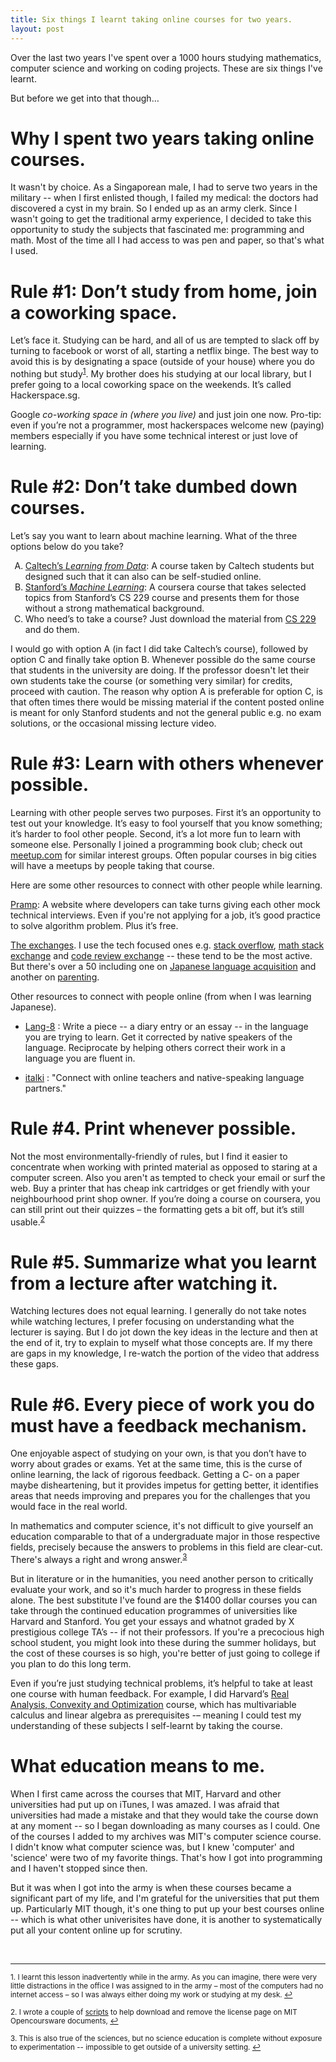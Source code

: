 ```yaml
---
title: Six things I learnt taking online courses for two years.
layout: post
---
```


Over the last two years I've spent over a 1000 hours studying mathematics,
computer science and working on coding projects. These are six things I've
learnt.

But before we get into that though… 

# Why I spent two years taking online courses.

It wasn't by choice. As a Singaporean male, I had to serve two years in the
military -- when I first enlisted though, I failed my medical: the doctors had
discovered a cyst in my brain. So I ended up as an army clerk. Since I wasn't
going to get the traditional army experience, I decided to take this
opportunity to study the subjects that fascinated me: programming and math.
Most of the time all I had access to was pen and paper, so that's what I used. 

# Rule #1: Don’t study from home, join a coworking space.

Let’s face it. Studying can be hard, and all of us are tempted to slack off by
turning to facebook or worst of all, starting a netflix binge. The best way to
avoid this is by designating a space (outside of your house) where you do
nothing but study<sup><a href="#fn1" id="ref1">1</a></sup>. My brother does his studying at our local library, but I
prefer going to a local coworking space on the weekends. It’s called
Hackerspace.sg. 

Google *co-working space in (where you live)* and just join one now. Pro-tip:
even if you’re not a programmer, most hackerspaces welcome new (paying) members
especially if you have some technical interest or just love of learning. 

# Rule #2: Don’t take dumbed down courses.

Let’s say you want to learn about machine learning. What of the three options
below do you take?  

<ol type="A">
  <li><a href="https://work.caltech.edu/telecourse.html">Caltech’s <em>Learning
  from Data</em></a>:
  A course taken by Caltech students but designed such that it can also can be
  self-studied online.  </li>
  <li><a href="https://www.coursera.org/learn/machine-learning">Stanford’s <em>Machine Learning</em></a>: A coursera course that takes selected topics
  from Stanford’s CS 229 course and presents them for those without a strong
  mathematical background.
  </li>
  <li>Who need’s to take a course? Just download the
  material from <a href="http://cs229.stanford.edu/">CS 229</a> and do them.
  </li>
</ol>

I would go with option A (in fact I did take Caltech’s course), followed by
option C and finally take option B. Whenever possible do the same course that
students in the university are doing. If the professor doesn't let their own
students take the course (or something very similar) for credits, proceed with
caution. The reason why option A is preferable for option C, is that often
times there would be missing material if the content posted online is meant for
only Stanford students and not the general public e.g. no exam solutions, or
the occasional missing lecture video.

# Rule #3: Learn with others whenever possible.

Learning with other people serves two purposes. First it’s an opportunity to
test out your knowledge. It’s easy to fool yourself that you know something;
it’s harder to fool other people. Second, it’s a lot more fun to learn with
someone else.  Personally I joined a programming book club; check out
[meetup.com](https://www.meetup.com/) for similar interest groups. Often popular courses in big cities
will have a meetups by people taking that course. 

Here are some other resources to connect with other people while learning.

[Pramp](https://pramp.com/): A website where developers can take turns giving
each other mock technical interviews. Even if you're not applying for a job,
it’s good practice to solve algorithm problem. Plus it’s free.

[The exchanges](http://stackexchange.com/sites#). I use the tech focused ones
e.g. [stack overflow](http://stackoverflow.com/), [math stack exchange](http://math.stackexchange.com/) and [code review exchange](http://codereview.stackexchange.com/) -- these tend
to be the most active. But there's over a 50 including one on [Japanese
language acquisition](http://japanese.stackexchange.com/) and another on
[parenting](http://parenting.stackexchange.com/).

Other resources to connect with people online (from when I was learning
Japanese).
* [Lang-8](http://lang-8.com/) : Write a piece -- a diary entry or an essay
  -- in the language you are trying to learn.  Get it corrected by native
  speakers of the language. Reciprocate by helping others correct their work in
  a language you are fluent in.

* [italki](https://www.italki.com/home) : "Connect with online teachers and
  native-speaking language partners."


# Rule #4. Print whenever possible.

Not the most environmentally-friendly of rules, but I find it easier to
concentrate when working with printed material as opposed to staring at a
computer screen. Also you aren't as tempted to check your email or surf the
web. Buy a printer that has cheap ink cartridges or get friendly with your
neighbourhood print shop owner. If you’re doing a course on coursera, you can
still print out their quizzes – the formatting gets a bit off, but it’s still
usable.<sup><a href="#fn2" id="ref2">2</a></sup> 

# Rule #5. Summarize what you learnt from a lecture after watching it.  

Watching lectures does not equal learning. I generally do not take notes while
watching lectures, I prefer focusing on understanding what the lecturer is
saying. But I do jot down the key ideas in the lecture and then at the end of
it, try to explain to myself what those concepts are. If my there are gaps in
my knowledge, I re-watch the portion of the video that address these gaps. 


# Rule #6. Every piece of work you do must have a feedback mechanism.

One enjoyable aspect of studying on your own, is that you don’t have to worry
about grades or exams. Yet at the same time, this is the curse of online
learning, the lack of rigorous feedback. Getting a C- on a paper maybe
disheartening, but it provides impetus for getting better, it identifies areas
that needs improving and prepares you for the challenges that you would face in
the real world.

In mathematics and computer science, it's not difficult to give yourself an
education comparable to that of a undergraduate major in those respective
fields, precisely because the answers to problems in this field are clear-cut.
There's always a right and wrong answer.<sup><a href="#fn3"
id="ref3">3</a></sup> 

But in literature or in the humanities, you need another person to critically
evaluate your work, and so it's much harder to progress in these fields alone.
The best substitute I've found are the $1400 dollar courses you can take
through the continued education programmes of universities like Harvard and
Stanford. You get your essays and whatnot graded by X prestigious college TA’s
-- if not their professors. If you're a precocious high school student, you
might look into these during the summer holidays, but the cost of these courses
is so high, you're better of just going to college if you plan to do this long
term.

Even if you’re just studying technical problems, it’s helpful to take at least
one course with human feedback. For example, I did Harvard’s [Real Analysis,
Convexity and
Optimization](http://www.extension.harvard.edu/academics/courses/real-analysis-convexity-optimization/14806?_ga=1.130979788.2392206533.1464935770)
course, which has multivariable calculus and linear
algebra as prerequisites -– meaning I could test my understanding of these
subjects I self-learnt by taking the course.

# What education means to me.

When I first came across the courses that MIT, Harvard and other universities
had put up on iTunes, I was amazed. I was afraid that universities had made a
mistake and that they would take the course down at any moment -- so I began
downloading as many courses as I could. One of the courses I added to my
archives was MIT's computer science course. I didn't know what computer science
was, but I knew 'computer' and 'science' were two of my favorite things. That's
how I got into programming and I haven't stopped since then. 

But it was when I got into the army is when these courses became a significant
part of my life, and I'm grateful for the universities that put them up.
Particularly MIT though, it's one thing to put up your best courses online --
which is what other univerisites have done, it is another to systematically
put all your content online up for scrutiny. 

<br>
<hr>

<sup id="fn1">1. I learnt this lesson inadvertently while in the army. As you
can imagine, there were very little distractions in the office I was assigned
to in the army – most of the computers had no internet access – so I was always
either doing my work or studying at my desk. <a href="#ref1" 
title="Jump back to footnote 1 in the text.">↩</a></sup>

<sup id="fn2">2.  I wrote a couple of
[scripts](https://github.com/zhiyanfoo/courses-scripts) to help download and
remove the license page on MIT Opencoursware documents, <a href="#ref2"
title="Jump back to footnote 2 in thetext.">↩</a></sup>

<sup id="fn3">3. This is also true of the sciences, but no science education
is complete without exposure to experimentation -- impossible to get outside of
a university setting. <a href="#ref3" 
title="Jump back to footnote 3 in thetext.">↩</a></sup>
